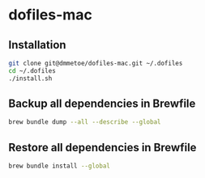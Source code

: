# dofiles-mac

## Installation

```bash
git clone git@dmmetoe/dofiles-mac.git ~/.dofiles
cd ~/.dofiles
./install.sh
```

## Backup all dependencies in Brewfile
```bash
brew bundle dump --all --describe --global
```

## Restore all dependencies in Brewfile
```bash
brew bundle install --global
```